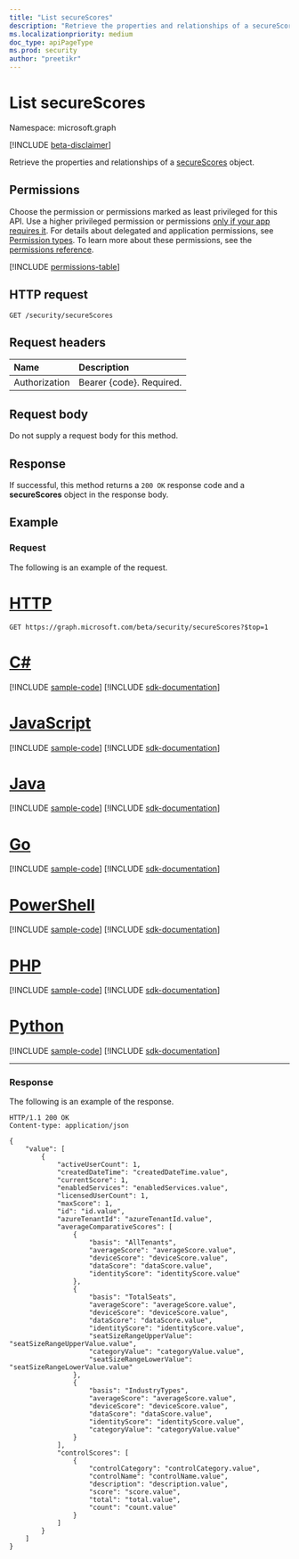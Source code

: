 ```yaml
---
title: "List secureScores"
description: "Retrieve the properties and relationships of a secureScores object."
ms.localizationpriority: medium
doc_type: apiPageType
ms.prod: security
author: "preetikr"
---
```


# List secureScores

Namespace: microsoft.graph

 [!INCLUDE [beta-disclaimer](../../includes/beta-disclaimer.md)]

Retrieve the properties and relationships of a [secureScores](../resources/securescores.md) object.

## Permissions

Choose the permission or permissions marked as least privileged for this API. Use a higher privileged permission or permissions [only if your app requires it](/graph/permissions-overview#best-practices-for-using-microsoft-graph-permissions). For details about delegated and application permissions, see [Permission types](/graph/permissions-overview#permission-types). To learn more about these permissions, see the [permissions reference](/graph/permissions-reference).

<!-- { "blockType": "permissions", "name": "securescores_list" } -->
[!INCLUDE [permissions-table](../includes/permissions/securescores-list-permissions.md)]

## HTTP request

<!-- { "blockType": "ignored" } -->

```http
GET /security/secureScores
```

## Request headers

| Name      |Description|
|:----------|:----------|
| Authorization  | Bearer {code}. Required.|

## Request body

Do not supply a request body for this method.

## Response

If successful, this method returns a `200 OK` response code and a **secureScores** object in the response body.

## Example

### Request

The following is an example of the request.

# [HTTP](#tab/http)
<!-- {
  "blockType": "request",
  "name": "securescores_list"
}-->

```msgraph-interactive
GET https://graph.microsoft.com/beta/security/secureScores?$top=1
```

# [C#](#tab/csharp)
[!INCLUDE [sample-code](../includes/snippets/csharp/securescores-list-csharp-snippets.md)]
[!INCLUDE [sdk-documentation](../includes/snippets/snippets-sdk-documentation-link.md)]

# [JavaScript](#tab/javascript)
[!INCLUDE [sample-code](../includes/snippets/javascript/securescores-list-javascript-snippets.md)]
[!INCLUDE [sdk-documentation](../includes/snippets/snippets-sdk-documentation-link.md)]

# [Java](#tab/java)
[!INCLUDE [sample-code](../includes/snippets/java/securescores-list-java-snippets.md)]
[!INCLUDE [sdk-documentation](../includes/snippets/snippets-sdk-documentation-link.md)]

# [Go](#tab/go)
[!INCLUDE [sample-code](../includes/snippets/go/securescores-list-go-snippets.md)]
[!INCLUDE [sdk-documentation](../includes/snippets/snippets-sdk-documentation-link.md)]

# [PowerShell](#tab/powershell)
[!INCLUDE [sample-code](../includes/snippets/powershell/securescores-list-powershell-snippets.md)]
[!INCLUDE [sdk-documentation](../includes/snippets/snippets-sdk-documentation-link.md)]

# [PHP](#tab/php)
[!INCLUDE [sample-code](../includes/snippets/php/securescores-list-php-snippets.md)]
[!INCLUDE [sdk-documentation](../includes/snippets/snippets-sdk-documentation-link.md)]

# [Python](#tab/python)
[!INCLUDE [sample-code](../includes/snippets/python/securescores-list-python-snippets.md)]
[!INCLUDE [sdk-documentation](../includes/snippets/snippets-sdk-documentation-link.md)]

---

### Response

The following is an example of the response.
<!-- {
  "blockType": "response",
  "truncated": true,
  "isCollection":true,
  "@odata.type": "microsoft.graph.secureScore"
} -->

```http
HTTP/1.1 200 OK
Content-type: application/json

{
    "value": [
        {
            "activeUserCount": 1,
            "createdDateTime": "createdDateTime.value",
            "currentScore": 1,
            "enabledServices": "enabledServices.value",
            "licensedUserCount": 1,
            "maxScore": 1,
            "id": "id.value",
            "azureTenantId": "azureTenantId.value",
            "averageComparativeScores": [
                {
                    "basis": "AllTenants",
                    "averageScore": "averageScore.value",
                    "deviceScore": "deviceScore.value",
                    "dataScore": "dataScore.value",
                    "identityScore": "identityScore.value"
                },
                {
                    "basis": "TotalSeats",
                    "averageScore": "averageScore.value",
                    "deviceScore": "deviceScore.value",
                    "dataScore": "dataScore.value",
                    "identityScore": "identityScore.value",
                    "seatSizeRangeUpperValue": "seatSizeRangeUpperValue.value",
                    "categoryValue": "categoryValue.value",
                    "seatSizeRangeLowerValue": "seatSizeRangeLowerValue.value"
                },
                {
                    "basis": "IndustryTypes",
                    "averageScore": "averageScore.value",
                    "deviceScore": "deviceScore.value",
                    "dataScore": "dataScore.value",
                    "identityScore": "identityScore.value",
                    "categoryValue": "categoryValue.value"
                }
            ],
            "controlScores": [
                {
                    "controlCategory": "controlCategory.value",
                    "controlName": "controlName.value",
                    "description": "description.value",
                    "score": "score.value",
                    "total": "total.value",
                    "count": "count.value"
                }
            ]
        }
    ]
}

```


<!--
{
  "type": "#page.annotation",
  "description": "List secureScores",
  "keywords": "",
  "section": "documentation",
  "tocPath": "",
  "suppressions": [
  ]
}
-->


